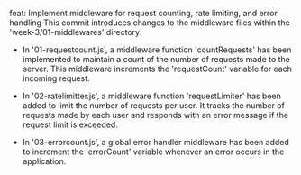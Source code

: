 feat: Implement middleware for request counting, rate limiting, and error handling
This commit introduces changes to the middleware files within the 'week-3/01-middlewares' directory:

- In '01-requestcount.js', a middleware function 'countRequests' has been implemented to maintain a count of the number of requests made to the server. This middleware increments the 'requestCount' variable for each incoming request.

- In '02-ratelimitter.js', a middleware function 'requestLimiter' has been added to limit the number of requests per user. It tracks the number of requests made by each user and responds with an error message if the request limit is exceeded.

- In '03-errorcount.js', a global error handler middleware has been added to increment the 'errorCount' variable whenever an error occurs in the application.